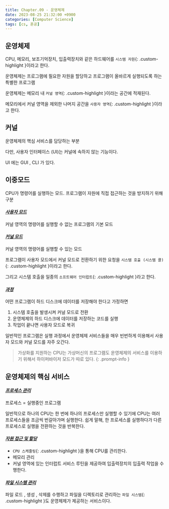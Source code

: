 ```yaml
---
title: Chapter.09 - 운영체제
date: 2023-08-25 21:32:00 +0900
categories: [Computer Science]
tags: [cs, 혼공]
---
```


## **운영체제**

CPU, 메모리, 보조기억장치, 입출력장치와 같은 하드웨어를 `시스템 자원`{: .custom-highlight }이라고 한다.

운영체제는 프로그램에 필요한 자원을 할당하고 프로그램이 올바르게 실행되도록 하는 특별한 프로그램

운영체제는 메모리 내 `커널 영역`{: .custom-highlight }이라는 공간에 적재된다.

메모리에서 커널 영역을 제외한 나머지 공간을 `사용자 영역`{: .custom-highlight }이라고 한다.

## **커널**

운영체제의 핵심 서비스를 담당하는 부분

다만, 사용자 인터페이스 (UI)는 커널에 속하지 않는 기능이다.

UI 에는 GUI , CLI 가 있다.

## **이중모드**

CPU가 명령어를 실행하는 모드. 프로그램이 자원에 직접 접근하는 것을 방지하기 위해 구분

#### ***<u>사용자 모드</u>***

커널 영역의 명령어를 실행할 수 없는 프로그램의 기본 모드

#### ***<u>커널 모드</u>***

커널 영역의 명령어를 실행할 수 있는 모드

프로그램이 사용자 모드에서 커널 모드로 전환하기 위한 요청을 `시스템 호출 (시스템 콜)`{: .custom-highlight }이라고 한다.

그리고 시스템 호출을 일종의 `소프트웨어 인터럽트`{: .custom-highlight }라고 한다.

#### ***<u>과정</u>***

어떤 프로그램이 하드 디스크에 데이터를 저장해야 한다고 가정하면

1. 시스템 호출을 발생시켜 커널 모드로 전환
2. 운영체제의 하드 디스크에 데이터를 저장하는 코드를 실행
3. 작업이 끝나면 사용자 모드로 복귀

일반적인 프로그램은 실행 과정에서 운영체제 서비스들을 매우 빈번하게 이용해서 사용자 모드와 커널 모드를 자주 오간다.

> 가상화를 지원하는 CPU는 가상머신의 프로그램도 운영체제의 서비스를 이용하기 위해서 하이퍼바이저 모드가 따로 있다.
{: .prompt-info }

## **운영체제의 핵심 서비스**

#### ***<u>프로세스 관리</u>***

프로세스 = 실행중인 프로그램

일반적으로 하나의 CPU는 한 번에 하나의 프로세스만 실행할 수 있기에 CPU는 여러 프로세스들을 조금씩 번갈아가며 실행한다. 쉽게 말해, 한 프로세스를 실행하다가 다른 프로세스로 실행을 전환하는 것을 반복한다.

#### ***<u>자원 접근 및 할당</u>***

- `CPU 스케줄링`{: .custom-highlight }을 통해 CPU를 관리한다.
- 메모리 관리
- 커널 영역에 있는 인터럽트 서비스 루틴을 제공하여 입출력장치의 입출력 작업을 수행한다.

#### ***<u>파일 시스템 관리</u>***

파일 로드 , 생성 , 삭제를 수행하고 파일을 디렉토리로 관리하는 `파일 시스템`{: .custom-highlight }도 운영체제가 제공하는 서비스이다.